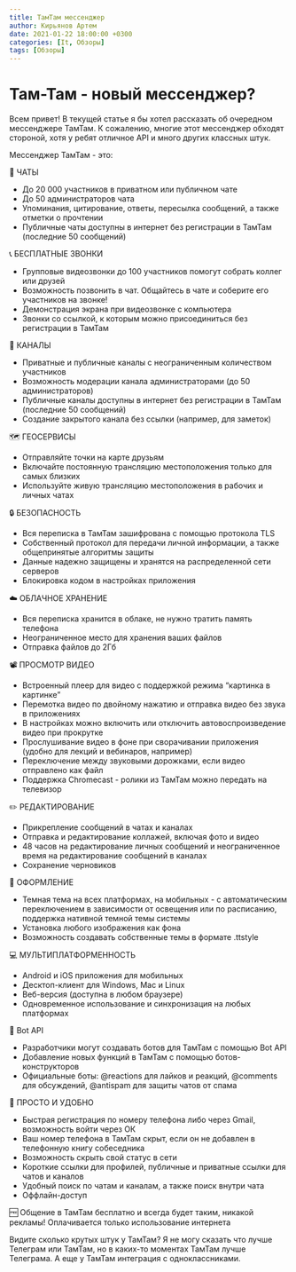 ```yaml
---
title: ТамТам мессенджер
author: Кирьянов Артем
date: 2021-01-22 18:00:00 +0300
categories: [It, Обзоры]
tags: [Обзоры]
---
```


# Там-Там - новый мессенджер?

Всем привет! В текущей статье я бы хотел рассказать об очередном мессенджере ТамТам. К сожалению, многие этот мессенджер обходят стороной, хотя у ребят отличное API и много других классных штук.

Мессенджер ТамТам - это:

💬 ЧАТЫ
- До 20 000 участников в приватном или публичном чате
- До 50 администраторов чата
- Упоминания, цитирование, ответы, пересылка сообщений, а также отметки о прочтении
- Публичные чаты доступны в интернет без регистрации в ТамТам (последние 50 сообщений)

📞 БЕСПЛАТНЫЕ ЗВОНКИ
- Групповые видеозвонки до 100 участников помогут собрать коллег или друзей
- Возможность позвонить в чат. Общайтесь в чате и соберите его участников на звонке!
- Демонстрация экрана при видеозвонке с компьютера
- Звонки со ссылкой, к которым можно присоединиться без регистрации в ТамТам

📢 КАНАЛЫ
- Приватные и публичные каналы с неограниченным количеством участников
- Возможность модерации канала администраторами (до 50 администраторов)
- Публичные каналы доступны в интернет без регистрации в ТамТам (последние 50 сообщений)
- Создание закрытого канала без ссылки (например, для заметок)

🗺️ ГЕОСЕРВИСЫ
- Отправляйте точки на карте друзьям 
- Включайте постоянную трансляцию местоположения только для самых близких
- Используйте живую трансляцию местоположения в рабочих и личных чатах

🔒 БЕЗОПАСНОСТЬ
- Вся переписка в ТамТам зашифрована с помощью протокола TLS
- Собственный протокол для передачи личной информации, а также общепринятые алгоритмы защиты
- Данные надежно защищены и хранятся на распределенной сети серверов
- Блокировка кодом в настройках приложения

☁️ ОБЛАЧНОЕ ХРАНЕНИЕ
- Вся переписка хранится в облаке, не нужно тратить память телефона 
- Неограниченное место для хранения ваших файлов
- Отправка файлов до 2Гб

📽️ ПРОСМОТР ВИДЕО
- Встроенный плеер для видео с поддержкой режима “картинка в картинке”
- Перемотка видео по двойному нажатию и отправка видео без звука в приложениях
- В настройках можно включить или отключить автовоспроизведение видео при прокрутке
- Прослушивание видео в фоне при сворачивании приложения (удобно для лекций и вебинаров, например)
- Переключение между звуковыми дорожками, если видео отправлено как файл
- Поддержка Chromecast - ролики из ТамТам можно передать на телевизор

✏️ РЕДАКТИРОВАНИЕ
- Прикрепление сообщений в чатах и каналах
- Отправка и редактирование коллажей, включая фото и видео
- 48 часов на редактирование личных сообщений и неограниченное время на редактирование сообщений в каналах
- Сохранение черновиков

🌚 ОФОРМЛЕНИЕ 
- Темная тема на всех платформах, на мобильных - с автоматическим переключением в зависимости от освещения или по расписанию, поддержка нативной темной темы системы
- Установка любого изображения как фона
- Возможность создавать собственные темы в формате .ttstyle

💻 МУЛЬТИПЛАТФОРМЕННОСТЬ
- Android и iOS приложения для мобильных
- Десктоп-клиент для Windows, Mac и Linux
- Веб-версия (доступна в любом браузере)
- Одновременное использование и синхронизация на любых платформах

🤖 Bot API
- Разработчики могут создавать ботов для ТамТам с помощью Bot API 
- Добавление новых функций в ТамТам с помощью ботов-конструкторов 
- Официальные боты: @reactions для лайков и реакций, @comments для обсуждений, @antispam для защиты чатов от спама

🙂 ПРОСТО И УДОБНО
- Быстрая регистрация по номеру телефона либо через Gmail, возможность войти через ОК
- Ваш номер телефона в ТамТам скрыт, если он не добавлен в телефонную книгу собеседника
- Возможность скрыть свой статус в сети
- Короткие ссылки для профилей, публичные и приватные ссылки для чатов и каналов
- Удобный поиск по чатам и каналам, а также поиск внутри чата
- Оффлайн-доступ

🆓 Общение в ТамТам бесплатно и всегда будет таким, никакой рекламы! Оплачивается только использование интернета

Видите сколько крутых штук у ТамТам? Я не могу сказать что лучше Телеграм или ТамТам, но в каких-то моментах ТамТам лучше Телеграма. А еще у ТамТам интеграция с одноклассниками. 